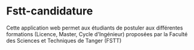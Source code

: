 # Fstt-candidature
Cette application web permet aux étudiants de postuler aux différentes formations (Licence, Master, Cycle d'Ingénieur) proposées par la Faculté des Sciences et Techniques de Tanger (FSTT)

